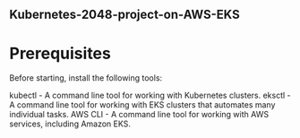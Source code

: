 ## Kubernetes-2048-project-on-AWS-EKS

# Prerequisites
Before starting, install the following tools:

kubectl - A command line tool for working with Kubernetes clusters.
eksctl - A command line tool for working with EKS clusters that automates many individual tasks. 
AWS CLI - A command line tool for working with AWS services, including Amazon EKS.
